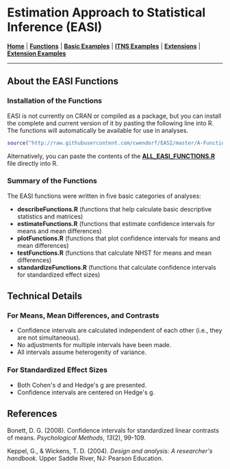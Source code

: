 # Estimation Approach to Statistical Inference (EASI)

[**Home**](https://github.com/cwendorf/EASI/) | 
[**Functions**](https://github.com/cwendorf/EASI/tree/master/A-Functions) | 
[**Basic Examples**](https://github.com/cwendorf/EASI/tree/master/B-BasicExamples) | 
[**ITNS Examples**](https://github.com/cwendorf/EASI/tree/master/C-ITNSExamples) | 
[**Extensions**](https://github.com/cwendorf/EASI/tree/master/D-Extensions) | 
[**Extension Examples**](https://github.com/cwendorf/EASI/tree/master/E-ExtensionExamples) 

---

## About the EASI Functions

### Installation of the Functions

EASI is not currently on CRAN or compiled as a package, but you can install the complete and current version of it by pasting the following line into R. The functions will automatically be available for use in analyses.
```r
source("http://raw.githubusercontent.com/cwendorf/EASI/master/A-Functions/ALL_EASI_FUNCTIONS.R")
```

Alternatively, you can paste the contents of the [**ALL_EASI_FUNCTIONS.R**](https://github.com/cwendorf/EASI/raw/master/A-Functions/ALL_EASI_FUNCTIONS.R) file directly into R. 

### Summary of the Functions

The EASI functions were written in five basic categories of analyses:
- **describeFunctions.R** (functions that help calculate basic descriptive statistics and matrices)
- **estimateFunctions.R** (functions that estimate confidence intervals for means and mean differences)
- **plotFunctions.R** (functions that plot confidence intervals for means and mean differences)
- **testFunctions.R** (functions that calculate NHST for means and mean differences)
- **standardizeFunctions.R** (functions that calculate confidence intervals for standardized effect sizes)

## Technical Details

### For Means, Mean Differences, and Contrasts

- Confidence intervals are calculated independent of each other (i.e., they are not simultaneous).
- No adjustments for multiple intervals have been made.
- All intervals assume heterogenity of variance.

### For Standardized Effect Sizes

- Both Cohen's d and Hedge's g are presented.
- Confidence intervals are centered on Hedge's g.

## References

Bonett, D. G. (2008). Confidence intervals for standardized linear contrasts of means. _Psychological Methods_, _13_(2), 99-109.

Keppel, G., & Wickens, T. D. (2004). _Design and analysis: A researcher's handbook._ Upper Saddle River, NJ: Pearson Education.
